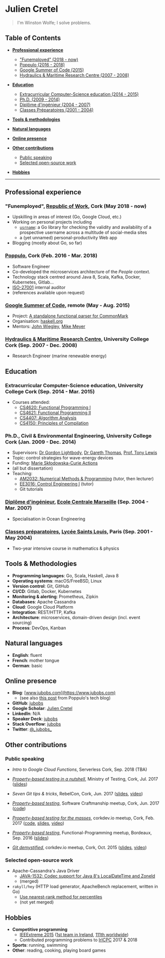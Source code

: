 # Julien Cretel

> I'm Winston Wolfe; I solve problems.

## Table of Contents

* [**Professional experience**](https://github.com/jubobs/cv#professional-experience)
    * ["Funemployed" (2018 - now)](https://github.com/jubobs/cv#funemployed-republic-of-work-cork-may-2018---now)
    * [Poppulo (2016 - 2018)](https://github.com/jubobs/cv#poppulo-cork-feb-2016---mar-2018)
    * [Google Summer of Code (2015)](https://github.com/jubobs/cv#google-summer-of-code-remote-may---aug-2015)
    * [Hydraulics & Maritime Research Centre (2007 - 2008)](https://github.com/jubobs/cv#hydraulics--maritime-research-centre-university-college-cork-sep-2007---dec-2008)

* [**Education**](https://github.com/jubobs/cv#education)
    * [Extracurricular Computer-Science education (2014 - 2015)](https://github.com/jubobs/cv#extracurricular-computer-science-education-university-college-cork-sep-2014---mar-2015)
    * [Ph.D. (2009 - 2014)](https://github.com/jubobs/cv#phd-civil--environmental-engineering-university-college-cork-jan-2009---dec-2014)
    * [Diplôme d'ingénieur (2004 - 2007)](https://github.com/jubobs/cv#dipl%C3%B4me-ding%C3%A9nieur-ecole-centrale-marseille-sep-2004---mar-2007)
    * [Classes Préparatoires (2001 - 2004)](https://github.com/jubobs/cv#classes-pr%C3%A9paratoires-lyc%C3%A9e-saints-louis-paris-sep-2001---may-2004)

* [**Tools & methodologies**](https://github.com/jubobs/cv#tools--methodologies)

* [**Natural languages**](https://github.com/jubobs/cv#natural-languages)

* [**Online presence**](https://github.com/jubobs/cv#online-presence)

* [**Other contributions**](https://github.com/jubobs/cv#other-contributions)
    * [Public speaking](https://github.com/jubobs/cv#public-speaking)
    * [Selected open-source work](https://github.com/jubobs/cv#selected-open-source-work)

* [**Hobbies**](https://github.com/jubobs/cv#hobbies)

---


## Professional experience

### "Funemployed", [Republic of Work][row], Cork (May 2018 - now)

* Upskilling in areas of interest (Go, Google Cloud, etc.)
* Working on personal projects including
    * [`usrname`][usrname]: a Go library for checking the validity and
      availability of a prospective username across a multitude of social-media
      sites
    * a (yet unnamed) personal-productivity Web app
* Blogging (mostly about Go, so far)

### [Poppulo](https://www.poppulo.com/), Cork (Feb. 2016 - Mar. 2018)

* Software Engineer
* Co-developed the microservices architecture of the _People_ context.
* Technology stack centred around Java 8, Scala, Kafka, Docker, Kubernetes, Gitlab...
* [ISO-27001][iso] internal auditor
* (references available upon request)

### [Google Summer of Code][gsoc], remote (May - Aug. 2015)

* Project: [A standalone functional parser for CommonMark][gsoc-project]
* Organisation: [haskell.org](https://www.haskell.org/)
* Mentors: [John Wiegley][jwiegley], [Mike Meyer][mmeyer]


### [Hydraulics & Maritime Research Centre][hmrc], University College Cork (Sep. 2007 - Dec. 2008)

* Research Engineer (marine renewable energy)


## Education

### Extracurricular Computer-Science education, University College Cork (Sep. 2014 - Mar. 2015)

* Courses attended:
    * [CS4620: Functional Programming I][cs4620]
    * [CS4621: Functional Programming II][cs4621]
    * [CS4407: Algorithm Analysis][cs4407]
    * [CS4150: Principles of Compilation][cs4150]


### Ph.D., Civil & Environmental Engineering, University College Cork (Jan. 2009 - Dec. 2014)
* Supervisors: [Dr Gordon Lightbody][gordon], [Dr Gareth Thomas][gareth], [Prof. Tony Lewis][tony]
* Topic: control strategies for wave-energy devices
* Funding: [Marie Skłodowska-Curie Actions][msca]
* (all but dissertation)
* Teaching:
    * [AM2032: Numerical Methods & Programming][am2032] (tutor, then lecturer)
    * [EE3016: Control Engineering I][ee3016] (tutor)
    * Git tutorials

### [Diplôme d'ingénieur][ingenieur], [Ecole Centrale Marseille][centrale-marseille] (Sep. 2004 - Mar. 2007)

* Specialisation in Ocean Engineering


### [Classes préparatoires][prepa], [Lycée Saints Louis][st-louis], Paris (Sep. 2001 - May 2004)

* Two-year intensive course in mathematics & physics


## Tools & Methodologies

* **Programming languages**: Go, Scala, Haskell, Java 8
* **Operating systems**: macOS/FreeBSD, Linux
* **Version control**: Git, GitHub
* **CI/CD**: Gitlab, Docker, Kubernetes
* **Monitoring & alerting**: Prometheus, Zipkin
* **Databases**: Apache Cassandra
* **Cloud**: Google Cloud Platform
* **Integration**: REST/HTTP, Kafka
* **Architecture**: microservices, domain-driven design (incl. event sourcing)
* **Process**: DevOps, Kanban


## Natural languages

* **English**: fluent
* **French**: mother tongue
* **German**: basic


## Online presence

* **Blog**: [www.jubobs.com](https://www.jubobs.com)
    * (see also [this post][poppulo-blogpost] from Poppulo's tech blog)
* **GitHub**: [jubobs](https://github.com/jubobs)
* **Google Scholar**: [Julien Cretel][google-scholar]
* **LinkedIn**: N/A
* **Speaker Deck**: [jubobs](https://speakerdeck.com/jubobs)
* **Stack Overflow**: [jubobs][stackoverflow]
* **Twitter**: [@\_jubobs\_](https://twitter.com/_jubobs_)


## Other contributions

### Public speaking

* _Intro to Google Cloud Functions_,
  Serverless Cork, Sep. 2018 (TBA)

* [_Property-based testing in a nutshell_][pbt-ministry-meetup],
  Ministry of Testing, Cork, Jul. 2017
  ([slides][pbt-ministry-slides])

* _Seven Git tips & tricks_,
  RebelCon, Cork, Jun. 2017
  ([slides][7-git-slides], [video][7-git-video])

* [_Property-based testing_][pbt-crafters-meetup],
  Software Craftmanship meetup, Cork, Jun. 2017
  ([code][pbt-crafters-code])

* [_Property-based testing for the masses_][pbt-corkdev-meetup],
  corkdev.io meetup, Cork, Feb. 2017
  ([code][pbt-corkdev-code], [slides][pbt-corkdev-slides], [video][pbt-corkdev-video])

* [_Property-based testing_][pbt-bdx-meetup],
  Functional-Programming meetup, Bordeaux, Sep. 2016
  ([slides][pbt-bdx-slides])

* [_Git demystified_][git-demystified-meetup],
  corkdev.io meetup, Cork, Oct. 2015
  ([slides][git-demystified-slides], [video][git-demystified-video])


### Selected open-source work

* Apache-Cassandra's Java Driver
    * [JAVA-1532: Codec support for Java 8's LocalDateTime and ZoneId][java1532]
    * (merged)
* `rakyll/hey` (HTTP load generator, ApacheBench replacement, written in Go)
    * [Use nearest-rank method for percentiles][hey120]
    * (not yet merged)

## Hobbies

* **Competitive programming**
    * [IEEExtreme 2015][ieeextreme] ([1st team in Ireland][ieeextreme-country], [111th worldwide][ieeextreme-worldwide])
    * Contributed programming problems to [IrlCPC][irlcpc] 2017 & 2018
* **Sports**: running, swimming
* **Other**: reading, cooking, playing board games


[7-git-video]: https://www.youtube.com/watch?v=1mJQdcDi7z0
[7-git-slides]: https://speakerdeck.com/jubobs/7-git-tips-and-tricks-by-jubobs

[am2032]: https://www.ucc.ie/admin/registrar/modules/descriptions/AM.html#AM2032

[centrale-marseille]: https://www.centrale-marseille.fr/en

[cs4150]: https://www.ucc.ie/admin/registrar/modules/descriptions/page014.html#CS4150
[cs4620]: https://www.ucc.ie/admin/registrar/modules/descriptions/page014.html#CS4620
[cs4621]: https://www.ucc.ie/admin/registrar/modules/descriptions/page014.html#CS4621
[cs4407]: https://www.ucc.ie/admin/registrar/modules/descriptions/page014.html#CS4407

[ee3016]: https://www.ucc.ie/admin/registrar/modules/descriptions/EE.html#EE3016

[pbt-bdx-meetup]: https://www.meetup.com/bdx-fp/events/233327084/
[pbt-bdx-slides]: https://speakerdeck.com/jubobs/property-based-testing-1

[gareth]: http://publish.ucc.ie/researchprofiles/D019/gthomas

[git-demystified-meetup]: https://www.meetup.com/corkdev-io/events/225761607/
[git-demystified-slides]: https://github.com/jubobs/talks/blob/master/corkdev-oct2015/slides.md
[git-demystified-video]: https://www.youtube.com/watch?v=nvUbAkncoso

[google-scholar]: https://scholar.google.com/citations?user=SLDeQ5wAAAAJ

[gordon]: https://www.ucc.ie/en/serg/windenergy/people/gordon/

[gsoc]: https://summerofcode.withgoogle.com/
[gsoc-project]: https://www.google-melange.com/archive/gsoc/2015/orgs/haskell/projects/jubobs.html

[hey120]: https://github.com/rakyll/hey/pull/120

[hmrc]: http://www.marei.ie/

[msca]: http://ec.europa.eu/research/mariecurieactions/

[ieeextreme]: http://ieeextreme.org/
[ieeextreme-country]: http://sites.ieee.org/xtreme/files/2017/05/Xtreme-9.0-Final-Standings-by-Overall-Rank.pdf
[ieeextreme-worldwide]: http://sites.ieee.org/xtreme/files/2017/05/Xtreme-9.0-Final-Standings-by-Country.pdf

[ingenieur]: https://en.wikipedia.org/wiki/Dipl%C3%B4me_d%27Ing%C3%A9nieur
[iso]: https://www.iso.org/isoiec-27001-information-security.html
[irlcpc]: https://www.insight-centre.org/content/irish-collegiate-programming-contest-irlcpc
[java1532]: https://github.com/datastax/java-driver/pull/1016
[jwiegley]: http://www.newartisans.com
[mmeyer]: http://blog.mired.org

[pbt-corkdev-meetup]: https://www.meetup.com/corkdev-io/events/237848006/
[pbt-corkdev-code]: https://github.com/jubobs/corkdev-feb-2017
[pbt-corkdev-slides]: https://speakerdeck.com/jubobs/property-based-testing-for-the-masses
[pbt-corkdev-video]: https://www.youtube.com/watch?v=h96c-coQWkE

[pbt-crafters-code]: https://github.com/jubobs/Cork-Software-Craftsmanship-workshop-on-property-based-testing
[pbt-crafters-meetup]: https://www.meetup.com/Cork-Software-Craftsmanship-Meetup/events/239666281/

[pbt-ministry-slides]: https://speakerdeck.com/jubobs/property-based-testing-in-a-nutshell
[pbt-ministry-meetup]: https://www.meetup.com/Ministry-of-Testing-Cork/events/240736464/

[poppulo]: https://www.poppulo.com/
[poppulo-blogpost]: http://techblog.poppulo.com/use-custom-value-classes-for-greater-abstraction-and-type-safety/

[prepa]: https://en.wikipedia.org/wiki/Classe_pr%C3%A9paratoire_aux_grandes_%C3%A9coles

[row]: http://www.republicofwork.com/

[st-louis]: http://www.lycee-saintlouis.fr/
[stackoverflow]: https://stackoverflow.com/users/2541573/jubobs?tab=profile

[tony]: http://research.ucc.ie/profiles/D012/tlewis

[usrname]: https://github.com/jubobs/usrname
